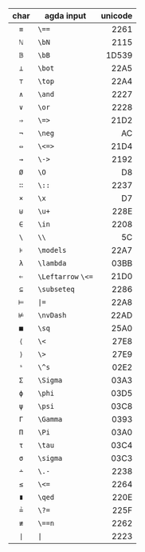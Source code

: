 | char | agda input         | unicode |
|:----:|--------------------|--------:|
| `≡`  | `\==`              |    2261 |
| `ℕ`  | `\bN`              |    2115 |
| `𝔹`  | `\bB`              |   1D539 |
| `⊥`  | `\bot`             |    22A5 |
| `⊤`  | `\top`             |    22A4 |
| `∧`  | `\and`             |    2227 |
| `∨`  | `\or`              |    2228 |
| `⇒`  | `\=>`              |    21D2 |
| `¬`  | `\neg`             |      AC |
| `⇔`  | `\<=>`             |    21D4 |
| `→`  | `\->`              |    2192 |
| `Ø`  | `\O`               |      D8 |
| `∷`  | `\::`              |    2237 |
| `×`  | `\x`               |      D7 |
| `⊎`  | `\u+`              |    228E |
| `∈`  | `\in`              |    2208 |
| `\`  | `\\`               |      5C |
| `⊧`  | `\models`          |    22A7 |
| `λ`  | `\lambda`          |    03BB |
| `⇐`  | `\Leftarrow` `\<=` |    21D0 |
| `⊆`  | `\subseteq`        |    2286 |
| `⊨`  | `\|=`              |    22A8 |
| `⊭`  | `\nvDash`          |    22AD |
| `■`  | `\sq`              |    25A0 |
| `⟨`  | `\<`               |    27E8 |
| `⟩`  | `\>`               |    27E9 |
| `ˢ`  | `\^s`              |    02E2 |
| `Σ`  | `\Sigma`           |    03A3 |
| `ϕ`  | `\phi`             |    03D5 |
| `ψ`  | `\psi`             |    03C8 |
| `Γ`  | `\Gamma`           |    0393 |
| `Π`  | `\Pi`              |    03A0 |
| `τ`  | `\tau`             |    03C4 |
| `σ`  | `\sigma`           |    03C3 |
| `∸`  | `\.-`              |    2238 |
| `≤`  | `\<=`              |    2264 |
| `∎`  | `\qed`             |    220E |
| `≟`  | `\?=`              |    225F |
| `≢`  | `\==n`             |    2262 |
| `∣`  | `\|`               |    2223 |
